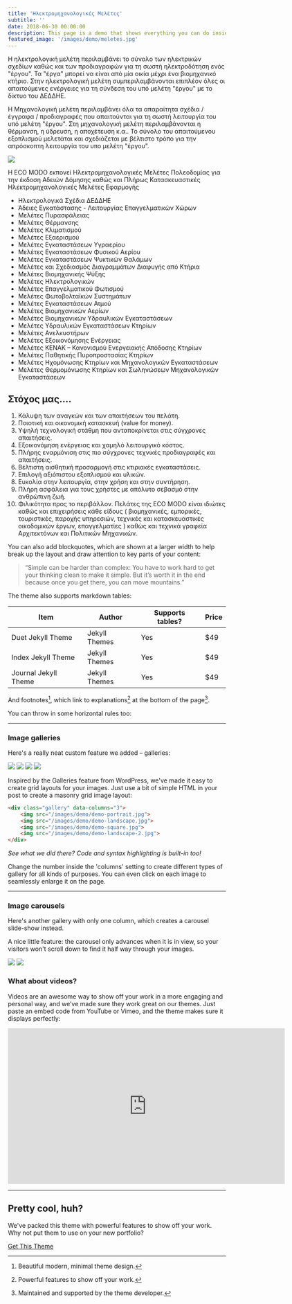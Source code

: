 ```yaml
---
title: 'Ηλεκτρομηχανολογικές Μελέτες'
subtitle: ''
date: 2018-06-30 00:00:00
description: This page is a demo that shows everything you can do inside portfolio and blog posts.
featured_image: '/images/demo/meletes.jpg'
---
```


Η ηλεκτρολογική μελέτη περιλαμβάνει το σύνολο των ηλεκτρικών σχεδίων καθώς και των προδιαγραφών για τη σωστή ηλεκτροδότηση ενός "έργου". Τα "έργα" μπορεί να είναι από μία οικία μέχρι ένα βιομηχανικό κτήριο. Στην ηλεκτρολογική μελέτη συμπεριλαμβάνονται επιπλέον όλες οι απαιτούμενες ενέργειες για τη σύνδεση του υπό μελέτη  "έργου" με το δίκτυο του ΔΕΔΔΗΕ.

Η Μηχανολογική μελέτη περιλαμβάνει όλα τα απαραίτητα σχέδια / έγγραφα / προδιαγραφές που απαιτούνται για τη σωστή λειτουργία του υπό μελέτη "έργου". Στη μηχανολογική μελέτη περιλαμβάνονται η θέρμανση, η ύδρευση, η αποχέτευση κ.α.. Το σύνολο του απαιτούμενου εξοπλισμού μελετάται και σχεδιάζεται με βέλτιστο τρόπο για την απρόσκοπτη λειτουργία του υπο μελέτη "έργου".

![](/images/demo/MELETES1.jpg)



Η ECO MODO εκπονεί Ηλεκτρομηχανολογικές Μελέτες Πολεοδομίας για την έκδοση Αδειών Δόμησης καθώς και Πλήρως Κατασκευαστικές Ηλεκτρομηχανολογικές Μελέτες Εφαρμογής

* Ηλεκτρολογικά Σχέδια ΔΕΔΔΗΕ
* Άδειες Εγκατάστασης - Λειτουργίας Επαγγελματικών Χώρων
* Μελέτες Πυρασφάλειας
* Μελέτες Θέρμανσης
* Μελέτες Κλιματισμού
* Μελέτες Εξαερισμού
* Μελέτες Εγκαταστάσεων Υγραερίου
* Μελέτες Εγκαταστάσεων Φυσικού Αερίου
* Μελέτες Εγκαταστάσεων Ψυκτικών Θαλάμων
* Μελέτες και Σχεδιασμός Διαγραμμάτων Διαφυγής από Κτήρια
* Μελέτες Βιομηχανικής Ψύξης
* Μελέτες Ηλεκτρολογικών
* Μελέτες Επαγγελματικού Φωτισμού
* Μελέτες Φωτοβολταϊκών Συστημάτων
* Μελέτες Εγκαταστάσεων Ατμού
* Μελέτες Βιομηχανικών Αερίων
* Μελέτες Βιομηχανικών Υδραυλικών Εγκαταστάσεων
* Μελέτες Υδραυλικών Εγκαταστάσεων Κτηρίων
* Μελέτες Ανελκυστήρων
* Μελέτες Εξοικονόμησης Ενέργειας
* Μελέτες ΚΕΝΑΚ – Κανονισμού Ενεργειακής Απόδοσης Κτηρίων
* Μελέτες Παθητικής Πυροπροστασίας Κτηρίων
* Μελέτες Ηχομόνωσης Κτηρίων και Μηχανολογικών Εγκαταστάσεων
* Μελέτες Θερμομόνωσης Κτηρίων και Σωληνώσεων Μηχανολογικών Εγκαταστάσεων




## Στόχος μας.... 
1.  Κάλυψη των αναγκών και των απαιτήσεων του πελάτη.
2.  Ποιοτική και οικονομική κατασκευή (value for money).
3.  Υψηλή τεχνολογική στάθμη που ανταποκρίνεται στις σύγχρονες απαιτήσεις.
4.  Εξοικονόμηση ενέργειας και χαμηλό λειτουργικό κόστος.
5.  Πλήρης εναρμόνιση στις πιο σύγχρονες τεχνικές προδιαγραφές και απαιτήσεις.
6.  Βέλτιστη αισθητική προσαρμογή στις κτιριακές εγκαταστάσεις.
7.  Επιλογή αξιόπιστου εξοπλισμού και υλικών.
8.  Ευκολία στην λειτουργία, στην χρήση και στην συντήρηση.
9.  Πλήρη ασφάλεια για τους χρήστες με απόλυτο σεβασμό στην ανθρώπινη ζωή.
10. Φιλικότητα προς το περιβάλλον.
Πελάτες της ECO MODO είναι ιδιώτες καθώς και επιχειρήσεις κάθε είδους ( βιομηχανικές, εμπορικές, τουριστικές, παροχής υπηρεσιών, τεχνικές και κατασκευαστικές οικοδομικών έργων, επαγγελματίες ) καθώς και τεχνικά γραφεία Αρχιτεκτόνων και Πολιτικών Μηχανικών.


You can also add blockquotes, which are shown at a larger width to help break up the layout and draw attention to key parts of your content:

> “Simple can be harder than complex: You have to work hard to get your thinking clean to make it simple. But it’s worth it in the end because once you get there, you can move mountains.”

The theme also supports markdown tables:

| Item                 | Author        | Supports tables? | Price |
|----------------------|---------------|------------------|-------|
| Duet Jekyll Theme    | Jekyll Themes | Yes              | $49   |
| Index Jekyll Theme   | Jekyll Themes | Yes              | $49   |
| Journal Jekyll Theme | Jekyll Themes | Yes              | $49   |

And footnotes[^1], which link to explanations[^2] at the bottom of the page[^3].

[^1]: Beautiful modern, minimal theme design.
[^2]: Powerful features to show off your work.
[^3]: Maintained and supported by the theme developer.

You can throw in some horizontal rules too:

---

### Image galleries

Here's a really neat custom feature we added – galleries:

<div class="gallery" data-columns="3">
	<img src="/images/demo/demo-portrait.jpg">
	<img src="/images/demo/demo-landscape.jpg">
	<img src="/images/demo/demo-square.jpg">
	<img src="/images/demo/demo-landscape-2.jpg">
</div>

Inspired by the Galleries feature from WordPress, we've made it easy to create grid layouts for your images. Just use a bit of simple HTML in your post to create a masonry grid image layout:

```html
<div class="gallery" data-columns="3">
    <img src="/images/demo/demo-portrait.jpg">
    <img src="/images/demo/demo-landscape.jpg">
    <img src="/images/demo/demo-square.jpg">
    <img src="/images/demo/demo-landscape-2.jpg">
</div>
```

*See what we did there? Code and syntax highlighting is built-in too!*

Change the number inside the 'columns' setting to create different types of gallery for all kinds of purposes. You can even click on each image to seamlessly enlarge it on the page.

---

### Image carousels

Here's another gallery with only one column, which creates a carousel slide-show instead.

A nice little feature: the carousel only advances when it is in view, so your visitors won't scroll down to find it half way through your images.

<div class="gallery" data-columns="1">
	<img src="/images/demo/demo-landscape.jpg">
	<img src="/images/demo/demo-landscape-2.jpg">
</div>

### What about videos?

Videos are an awesome way to show off your work in a more engaging and personal way, and we’ve made sure they work great on our themes. Just paste an embed code from YouTube or Vimeo, and the theme makes sure it displays perfectly:

<iframe src="https://player.vimeo.com/video/19536258?color=ffffff&title=0&byline=0&portrait=0" width="640" height="360" frameborder="0" webkitallowfullscreen mozallowfullscreen allowfullscreen></iframe>

---

## Pretty cool, huh?

We've packed this theme with powerful features to show off your work. Why not put them to use on your new portfolio?

<a href="https://jekyllthemes.io/theme/index-portfolio-jekyll-theme" class="button button--large">Get This Theme</a>